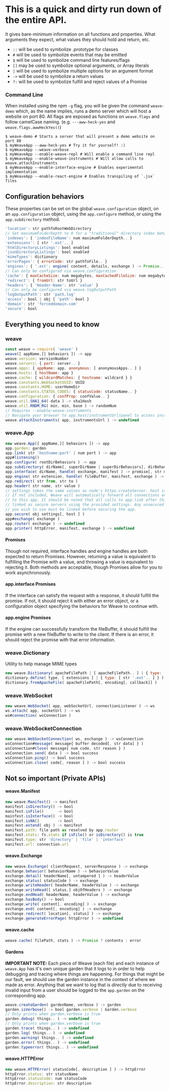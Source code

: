 # This is a quick and dirty run down of the entire API.
It gives bare-minimum information on all functions and properties. What arguments
they expect, what values they should hold and return, etc.

- `::` will be used to symbolize .prototype for classes
- `#` will be used to symbolize events that may be emitted
- `$`  will be used to symbolize command line features/flags
- `[]` may be used to symbolize optional arguments, or Array literals
- `|`  will be used to symbolize multiple options for an argument format
- `->` will be used to symbolize a return values
- `?:` will be used to symbolize fulfill and reject values of a Promise

### Command Line
When installed using the npm `-g` flag, you will be given the command `weave-demo`
which, as the name implies, runs a demo server which will host a website on port 80.
All flags are exposed as functions on `weave.flags` and follow camelCase naming.
(e.g. `---aww-heck-yes` and `weave.flags.awwHeckYes()`)
```Shell
$ weave-demo # Starts a server that will present a demo website on port 80
$ myWeaveApp --aww-heck-yes # Try it for yourself! :)
$ myWeaveApp --weave-verbose
$ myWeaveApp --enable-weave-repl # Will enable a command line repl
$ myWeaveApp --enable-weave-instruments # Will allow calls to weave.attachInstruments
$ myWeaveApp --enable-interface-engine # Enables experimental implementation
$ myWeaveApp --enable-react-engine # Enables transpiling of `.jsx` files
```

## Configuration behaviors
These properties can be set on the global `weave.configuration` object, on an
`app.configuration` object, using the `app.configure` method, or using the `app.subdirectory` method.

```JavaScript
'location': str pathToRootWebDirectory
// Set maximumFolderDepth to 0 for a "traditional" directory index behavior.
'indexes': { 'indexFileName': num maximumFolderDepth.. }
'extensions': [ str '.ext'.. ]
'htmlDirectoryListings': bool enabled
'jsonDirectoryListings': bool enabled
'mimeTypes': dictionary
'errorPages': { errorCode: str pathToFile.. }
'engines': { '.ext': engine( content, details, exchange ) -> Promise.. }
// Can only be configured via weave.configuration
'cache': { maxCacheSize: num megabytes, maxCachedFileSize: num megabytes }
'redirect': { fromUrl: str toUrl }
'headers': { 'Header-Name': str 'value' }
// Can only be configured via weave.logOutputPath
'logOutputPath': str 'path.log'
'access': bool | obj { 'path': bool }
'domain': str 'forceddomain.com'
'secure': bool
```

## Everything you need to know

### weave
```JavaScript
const weave = require( 'weave' )
weave([ appName,][ behaviors ]) -> app
weave.version: versionNumber
weave.servers: { port: server.. }
weave.apps: { appName: app, anonymous: [ anonymousApps.. ] }
weave.hosts: { hostName: app }
weave.cache: { wildcardMatches: { hostname: wildcard } }
weave.constants.WebSocketUUID: UUID
weave.constants.HOME: userHomeDir
weave.constants.STATUS_CODES: { statusCode: statusName.. }
weave.configuration: { confProp: confValue.. }
weave.util.SHA1_64( data ) -> sha1Hash
weave.util.RNDM_RG( min, min, base ) -> randomNum
// Requires --enable-weave-instruments
// Navigate your browser to app.host/instrumentUrl/panel to access instruments
weave.attachInstruments( app, instrumentsUrl ) -> undefined
```

### weave.App
```JavaScript
new weave.App([ appName,][ behaviors ]) -> app
app.garden: garden
app.link( str 'hostname:port' | num port ) -> app
app#listening()
app.configure( rootDirBehaviors ) -> app
app.subdirectory( dirName[, superDirName | superDirBehaviors], dirBehaviors ) -> app
app.interface( dirName, handle( exchange, manifest ) -> promise[, str method | array ['methods'..]] ) -> app
app.engine( str extension, handle( fileBuffer, manifest, exchange ) -> promise)
app.redirect( str from, str to )
app.header( str name, str value )
// settings takes the same values as node's https.createServer. host is optional.
// If not included, Weave will automatically forward all connections on port 443
// to this app. It should be noted that all calls to app.link after this will be
// linked as secure servers using the provided settings. Any unsecured hosts that
// you wish to use must be linked before securing the app.
app.secure( obj settings[, host ] )
app#exchange( exchange )
app.router( exchange ) -> undefined
app.printer( httpError, manifest, exchange ) -> undefined                   
```

#### Promises
Though not required, interface handles and engine handles are both expected
to return Promises. However, returning a value is equivalent to fulfilling the
Promise with a value, and throwing a value is equivalent to rejecting it.
Both methods are acceptable, though Promises allow for you to work asynchronously.

#### app.interface Promises
If the interface can satisfy the request with a response, it should fulfill
the promise. If not, it should reject it with either an error object, or a
configuration object specifying the behaviors for Weave to continue with.

#### app.engine Promises
If the engine can successfully transform the fileBuffer, it should fulfill the
promise with a new fileBuffer to write to the client. If there is an error, it
should reject the promise with that error information.

### weave.Dictionary
Utility to help manage MIME types
```JavaScript
new weave.Dictionary( apacheFilePath | [ apacheFilePath.. ] | { type: [ str '.ext'.. ].. } ) -> dictionary
dictionary.define( type, [ extensions ] | { type: [ str '.ext'.. ] } )
dictionary.fromApacheFile( apacheFilePath[, encoding[, callback]] )
```

### weave.WebSocket
```JavaScript
new weave.WebSocket( app, webSocketUrl, connectionListener ) -> ws
ws.attach( app, socketUrl ) -> ws
ws#connection( wsConnection )
```

### weave.WebSocketConnection
```JavaScript
new weave.WebSocketConnection( ws, exchange ) -> wsConnection
wsConnection#message( message{ buffer decoded[, str data] } )
wsConnection#close( message{ num code, str reason } )
wsConnection.send( data ) -> bool success
wsConnection.ping() -> bool success
wsConnection.close( code[, reason ] ) -> bool success
```

## Not so important (Private APIs)

#### weave.Manifest
```JavaScript
new weave.Manifest() -> manifest
manifest.isDirectory() -> bool
manifest.isFile()      -> bool
mainfest.isInterface() -> bool
manifest.isNA()        -> bool
manifest.extend( obj ) -> manifest
manifest.path: file path as resolved by app.router
manifest.stats: fs.stats if isFile() or isDirectory() is true
manifest.type: str 'directory' | 'file' | 'interface'
manifest.url: connection.url
```

#### weave.Exchange
```JavaScript
new weave.Exchange( clientRequest, serverResponse ) -> exchange
exchange.behavior( behaviorName ) -> behaviorValue
exchange.detail( headerName[, untampered ] ) -> headerValue
exchange.status( statusCode ) -> exchange
exchange.writeHeader( headerName, headerValue ) -> exchange
exchange.writeHead([ status,] objOfHeaders ) -> exchange
exchange.endHead( headerName, headerValue ) -> exchange
exchange.hasBody() -> bool
exchange.write( content[, encoding] ) -> exchange
exchange.end( content[, encoding] ) -> exchange
exchange.redirect( location[, status] ) -> exchange
exchange.generateErrorPage( httpError ) -> undefined
```

#### weave.cache
```JavaScript
weave.cache( filePath, stats ) -> Promise ? contents : error
```

#### Gardens
**IMPORTANT NOTE:** Each piece of Weave (each file) and each instance of `weave.App`
has it's own unique garden that it logs to in order to help debugging and tracing
where things are happening. For things that might be *our* fault, we should use the garden
instance in the context of where we made as error. Anything that we want to log
that is *directly* due to receiving invalid input from a user should be logged to
the `app.garden` on the corresponding app.
```JavaScript
weave.createGarden( gardenName, verbose ) -> garden
garden.isVerbose() -> bool garden.verbose | Garden.verbose
// Only prints when garden.verbose is true
garden.debug( things.. ) -> undefined
// Only prints when garden.verbose is true
garden.trace( things.. ) -> undefined
garden.log( things.. ) -> undefined
garden.warning( things.. ) -> undefined
garden.error( things.. ) -> undefined
garden.typeerror( things.. ) -> undefined
```

#### weave.HTTPError
```JavaScript
new weave.HTTPError( statusCode[, description ] ) -> httpError
httpError.status: str statusName
httpError.statusCode: num statusCode
httpError.description: str description
```
